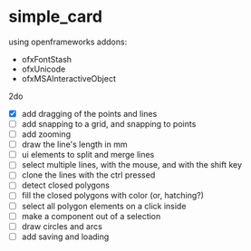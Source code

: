 simple_card
===========

using openframeworks addons:
- ofxFontStash
- ofxUnicode
- ofxMSAInteractiveObject

2do
- [x] add dragging of the points and lines
- [ ] add snapping to a grid, and snapping to points
- [ ] add zooming
- [ ] draw the line's length in mm
- [ ] ui elements to split and merge lines
- [ ] select multiple lines, with the mouse, and with the shift key
- [ ] clone the lines with the ctrl pressed
- [ ] detect closed polygons
- [ ] fill the closed polygons with color (or, hatching?)
- [ ] select all polygon elements on a click inside
- [ ] make a component out of a selection
- [ ] draw circles and arcs
- [ ] add saving and loading
